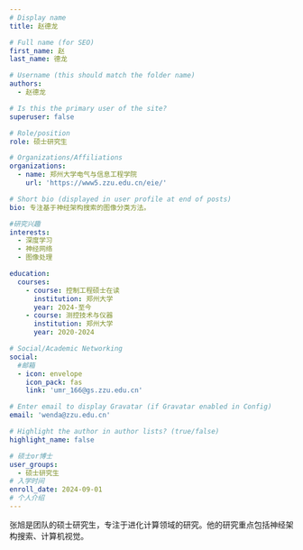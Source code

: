 ```yaml
---
# Display name
title: 赵德龙

# Full name (for SEO)
first_name: 赵
last_name: 德龙

# Username (this should match the folder name)
authors:
  - 赵德龙

# Is this the primary user of the site?
superuser: false

# Role/position
role: 硕士研究生

# Organizations/Affiliations
organizations:
  - name: 郑州大学电气与信息工程学院
    url: 'https://www5.zzu.edu.cn/eie/'

# Short bio (displayed in user profile at end of posts)
bio: 专注基于神经架构搜索的图像分类方法。

#研究兴趣
interests:
  - 深度学习
  - 神经网络
  - 图像处理

education:
  courses:
    - course: 控制工程硕士在读
      institution: 郑州大学
      year: 2024-至今
    - course: 测控技术与仪器
      institution: 郑州大学
      year: 2020-2024

# Social/Academic Networking
social:
  #邮箱
  - icon: envelope
    icon_pack: fas
    link: 'umr_166@gs.zzu.edu.cn'

# Enter email to display Gravatar (if Gravatar enabled in Config)
email: 'wenda@zzu.edu.cn'

# Highlight the author in author lists? (true/false)
highlight_name: false

# 硕士or博士
user_groups:
  - 硕士研究生
# 入学时间
enroll_date: 2024-09-01
# 个人介绍
---
```

张旭是团队的硕士研究生，专注于进化计算领域的研究。他的研究重点包括神经架构搜索、计算机视觉。
